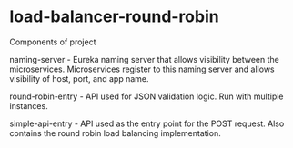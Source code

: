 # load-balancer-round-robin

Components of project

naming-server - Eureka naming server that allows visibility between the microservices. Microservices register to this naming server and allows visibility of host, port, and app name.

round-robin-entry - API used for JSON validation logic. Run with multiple instances.

simple-api-entry - API used as the entry point for the POST request. Also contains the round robin load balancing implementation.
